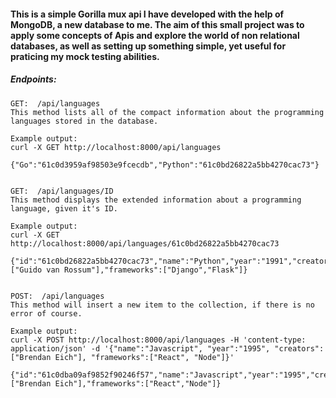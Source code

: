 #### This is a simple Gorilla mux api I have developed with the help of MongoDB, a new database to me. The aim of this small project was to apply some concepts of Apis and explore the world of non relational databases, as well as setting up something simple, yet useful for praticing my mock testing abilities.

##### Endpoints:

    GET:  /api/languages
    This method lists all of the compact information about the programming languages stored in the database.

    Example output:
    curl -X GET http://localhost:8000/api/languages

    {"Go":"61c0d3959af98503e9fcecdb","Python":"61c0bd26822a5bb4270cac73"}


    GET:  /api/languages/ID
    This method displays the extended information about a programming language, given it's ID.

    Example output:
    curl -X GET http://localhost:8000/api/languages/61c0bd26822a5bb4270cac73

    {"id":"61c0bd26822a5bb4270cac73","name":"Python","year":"1991","creators":["Guido van Rossum"],"frameworks":["Django","Flask"]}


    POST:  /api/languages
    This method will insert a new item to the collection, if there is no error of course.

    Example output:
    curl -X POST http://localhost:8000/api/languages -H 'content-type: application/json' -d '{"name":"Javascript", "year":"1995", "creators":["Brendan Eich"], "frameworks":["React", "Node"]}'

    {"id":"61c0dba09af9852f90246f57","name":"Javascript","year":"1995","creators":["Brendan Eich"],"frameworks":["React","Node"]}
